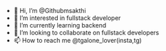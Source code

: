 - 👋 Hi, I’m @Githubmsakthi
- 👀 I’m interested in fullstack developer
- 🌱 I’m currently learning backend
- 💞️ I’m looking to collaborate on fullstack developers
- 📫 How to reach me @tgalone_lover(insta,tg)

<!---
Githubmsakthi/Githubmsakthi is a ✨ special ✨ repository because its `README.md` (this file) appears on your GitHub profile.
You can click the Preview link to take a look at your changes.
--->
